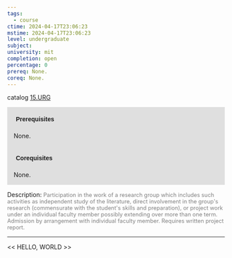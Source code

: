 ```yaml
---
tags:
  - course
ctime: 2024-04-17T23:06:23
mstime: 2024-04-17T23:06:23
level: undergraduate
subject: 
university: mit
completion: open
percentage: 0
prereq: None.
coreq: None.
---
```


catalog [15.URG](http://student.mit.edu/catalog/m15c.html#15.URG)

<span style="display: block; padding: 15px; background-color: rgb(100, 100, 100, 0.2);"><font id="m_prereq1383_0" style="display: block; font-family: Arial, sans-serif; font-weight: bold; padding: 5px">Prerequisites</font><br><span id="prereq1383_0">None.</span></span>
<span style="display: block; padding: 15px; background-color: rgb(100, 100, 100, 0.2);"><font id="m_coreq1383_0" style="display: block; font-family: Arial, sans-serif; font-weight: bold; padding: 5px">Corequisites</font><br><span id="coreq1383_0">None.</span></span>

<font style="">Description:</font>
<font style="color: grey; font-size: 0.8rem;">Participation in the work of a research group which includes such activities as independent study of the literature, direct involvement in the group's research (commensurate with the student's skills and preparation), or project work under an individual faculty member possibly extending over more than one term. Admission by arrangement with individual faculty member. Requires written project report.</font>



---

<< HELLO, WORLD >>
